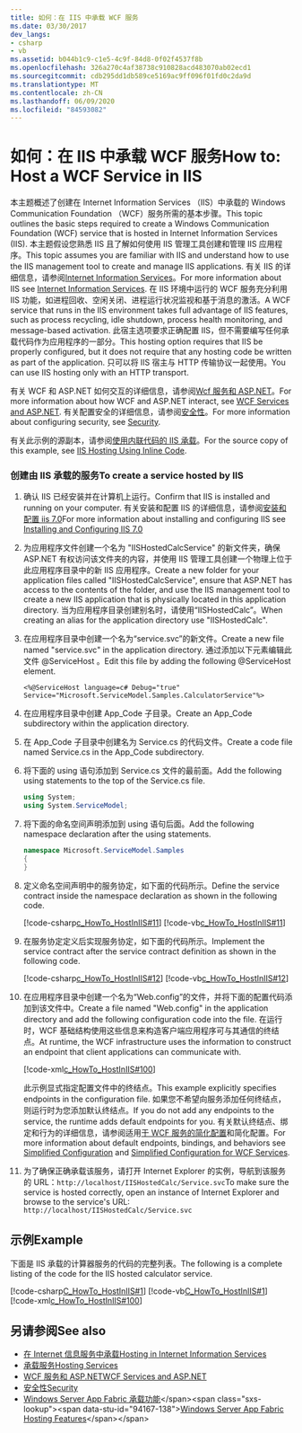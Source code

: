 ```yaml
---
title: 如何：在 IIS 中承载 WCF 服务
ms.date: 03/30/2017
dev_langs:
- csharp
- vb
ms.assetid: b044b1c9-c1e5-4c9f-84d8-0f02f4537f8b
ms.openlocfilehash: 326a270c4af38738c910828acd483070ab02ecd1
ms.sourcegitcommit: cdb295dd1db589ce5169ac9ff096f01fd0c2da9d
ms.translationtype: MT
ms.contentlocale: zh-CN
ms.lasthandoff: 06/09/2020
ms.locfileid: "84593082"
---
```

# <a name="how-to-host-a-wcf-service-in-iis"></a><span data-ttu-id="94167-102">如何：在 IIS 中承载 WCF 服务</span><span class="sxs-lookup"><span data-stu-id="94167-102">How to: Host a WCF Service in IIS</span></span>
<span data-ttu-id="94167-103">本主题概述了创建在 Internet Information Services （IIS）中承载的 Windows Communication Foundation （WCF）服务所需的基本步骤。</span><span class="sxs-lookup"><span data-stu-id="94167-103">This topic outlines the basic steps required to create a Windows Communication Foundation (WCF) service that is hosted in Internet Information Services (IIS).</span></span> <span data-ttu-id="94167-104">本主题假设您熟悉 IIS 且了解如何使用 IIS 管理工具创建和管理 IIS 应用程序。</span><span class="sxs-lookup"><span data-stu-id="94167-104">This topic assumes you are familiar with IIS and understand how to use the IIS management tool to create and manage IIS applications.</span></span> <span data-ttu-id="94167-105">有关 IIS 的详细信息，请参阅[Internet Information Services](https://www.iis.net/)。</span><span class="sxs-lookup"><span data-stu-id="94167-105">For more information about IIS see [Internet Information Services](https://www.iis.net/).</span></span> <span data-ttu-id="94167-106">在 IIS 环境中运行的 WCF 服务充分利用 IIS 功能，如进程回收、空闲关闭、进程运行状况监视和基于消息的激活。</span><span class="sxs-lookup"><span data-stu-id="94167-106">A WCF service that runs in the IIS environment takes full advantage of IIS features, such as process recycling, idle shutdown, process health monitoring, and message-based activation.</span></span> <span data-ttu-id="94167-107">此宿主选项要求正确配置 IIS，但不需要编写任何承载代码作为应用程序的一部分。</span><span class="sxs-lookup"><span data-stu-id="94167-107">This hosting option requires that IIS be properly configured, but it does not require that any hosting code be written as part of the application.</span></span> <span data-ttu-id="94167-108">只可以将 IIS 宿主与 HTTP 传输协议一起使用。</span><span class="sxs-lookup"><span data-stu-id="94167-108">You can use IIS hosting only with an HTTP transport.</span></span>  
  
 <span data-ttu-id="94167-109">有关 WCF 和 ASP.NET 如何交互的详细信息，请参阅[Wcf 服务和 ASP.NET](wcf-services-and-aspnet.md)。</span><span class="sxs-lookup"><span data-stu-id="94167-109">For more information about how WCF and ASP.NET interact, see [WCF Services and ASP.NET](wcf-services-and-aspnet.md).</span></span> <span data-ttu-id="94167-110">有关配置安全的详细信息，请参阅[安全性](security.md)。</span><span class="sxs-lookup"><span data-stu-id="94167-110">For more information about configuring security, see [Security](security.md).</span></span>  
  
 <span data-ttu-id="94167-111">有关此示例的源副本，请参阅[使用内联代码的 IIS 承载](../samples/iis-hosting-using-inline-code.md)。</span><span class="sxs-lookup"><span data-stu-id="94167-111">For the source copy of this example, see [IIS Hosting Using Inline Code](../samples/iis-hosting-using-inline-code.md).</span></span>  
  
### <a name="to-create-a-service-hosted-by-iis"></a><span data-ttu-id="94167-112">创建由 IIS 承载的服务</span><span class="sxs-lookup"><span data-stu-id="94167-112">To create a service hosted by IIS</span></span>  
  
1. <span data-ttu-id="94167-113">确认 IIS 已经安装并在计算机上运行。</span><span class="sxs-lookup"><span data-stu-id="94167-113">Confirm that IIS is installed and running on your computer.</span></span> <span data-ttu-id="94167-114">有关安装和配置 IIS 的详细信息，请参阅[安装和配置 iis 7.0](https://docs.microsoft.com/iis/install/installing-iis-7/installing-necessary-iis-components-on-windows-vista)</span><span class="sxs-lookup"><span data-stu-id="94167-114">For more information about installing and configuring IIS see [Installing and Configuring IIS 7.0](https://docs.microsoft.com/iis/install/installing-iis-7/installing-necessary-iis-components-on-windows-vista)</span></span>  
  
2. <span data-ttu-id="94167-115">为应用程序文件创建一个名为 "IISHostedCalcService" 的新文件夹，确保 ASP.NET 有权访问该文件夹的内容，并使用 IIS 管理工具创建一个物理上位于此应用程序目录中的新 IIS 应用程序。</span><span class="sxs-lookup"><span data-stu-id="94167-115">Create a new folder for your application files called "IISHostedCalcService", ensure that ASP.NET has access to the contents of the folder, and use the IIS management tool to create a new IIS application that is physically located in this application directory.</span></span> <span data-ttu-id="94167-116">当为应用程序目录创建别名时，请使用“IISHostedCalc”。</span><span class="sxs-lookup"><span data-stu-id="94167-116">When creating an alias for the application directory use "IISHostedCalc".</span></span>  
  
3. <span data-ttu-id="94167-117">在应用程序目录中创建一个名为“service.svc”的新文件。</span><span class="sxs-lookup"><span data-stu-id="94167-117">Create a new file named "service.svc" in the application directory.</span></span> <span data-ttu-id="94167-118">通过添加以下元素编辑此文件 @ServiceHost 。</span><span class="sxs-lookup"><span data-stu-id="94167-118">Edit this file by adding the following @ServiceHost element.</span></span>  
  
   ```
   <%@ServiceHost language=c# Debug="true" Service="Microsoft.ServiceModel.Samples.CalculatorService"%>
   ```  
  
4. <span data-ttu-id="94167-119">在应用程序目录中创建 App_Code 子目录。</span><span class="sxs-lookup"><span data-stu-id="94167-119">Create an App_Code subdirectory within the application directory.</span></span>  
  
5. <span data-ttu-id="94167-120">在 App_Code 子目录中创建名为 Service.cs 的代码文件。</span><span class="sxs-lookup"><span data-stu-id="94167-120">Create a code file named Service.cs in the App_Code subdirectory.</span></span>  
  
6. <span data-ttu-id="94167-121">将下面的 using 语句添加到 Service.cs 文件的最前面。</span><span class="sxs-lookup"><span data-stu-id="94167-121">Add the following using statements to the top of the Service.cs file.</span></span>  
  
    ```csharp  
    using System;  
    using System.ServiceModel;  
    ```  
  
7. <span data-ttu-id="94167-122">将下面的命名空间声明添加到 using 语句后面。</span><span class="sxs-lookup"><span data-stu-id="94167-122">Add the following namespace declaration after the using statements.</span></span>  
  
    ```csharp  
    namespace Microsoft.ServiceModel.Samples  
    {  
    }  
    ```  
  
8. <span data-ttu-id="94167-123">定义命名空间声明中的服务协定，如下面的代码所示。</span><span class="sxs-lookup"><span data-stu-id="94167-123">Define the service contract inside the namespace declaration as shown in the following code.</span></span>  
  
     [!code-csharp[c_HowTo_HostInIIS#11](../../../../samples/snippets/csharp/VS_Snippets_CFX/c_howto_hostiniis/cs/source.cs#11)]
     [!code-vb[c_HowTo_HostInIIS#11](../../../../samples/snippets/visualbasic/VS_Snippets_CFX/c_howto_hostiniis/vb/source.vb#11)]  
  
9. <span data-ttu-id="94167-124">在服务协定定义后实现服务协定，如下面的代码所示。</span><span class="sxs-lookup"><span data-stu-id="94167-124">Implement the service contract after the service contract definition as shown in the following code.</span></span>  
  
     [!code-csharp[c_HowTo_HostInIIS#12](../../../../samples/snippets/csharp/VS_Snippets_CFX/c_howto_hostiniis/cs/source.cs#12)]
     [!code-vb[c_HowTo_HostInIIS#12](../../../../samples/snippets/visualbasic/VS_Snippets_CFX/c_howto_hostiniis/vb/source.vb#12)]  
  
10. <span data-ttu-id="94167-125">在应用程序目录中创建一个名为“Web.config”的文件，并将下面的配置代码添加到该文件中。</span><span class="sxs-lookup"><span data-stu-id="94167-125">Create a file named "Web.config" in the application directory and add the following configuration code into the file.</span></span> <span data-ttu-id="94167-126">在运行时，WCF 基础结构使用这些信息来构造客户端应用程序可与其通信的终结点。</span><span class="sxs-lookup"><span data-stu-id="94167-126">At runtime, the WCF infrastructure uses the information to construct an endpoint that client applications can communicate with.</span></span>  
  
     [!code-xml[c_HowTo_HostInIIS#100](../../../../samples/snippets/csharp/VS_Snippets_CFX/c_howto_hostiniis/common/web.config#100)]
  
     <span data-ttu-id="94167-127">此示例显式指定配置文件中的终结点。</span><span class="sxs-lookup"><span data-stu-id="94167-127">This example explicitly specifies endpoints in the configuration file.</span></span> <span data-ttu-id="94167-128">如果您不希望向服务添加任何终结点，则运行时为您添加默认终结点。</span><span class="sxs-lookup"><span data-stu-id="94167-128">If you do not add any endpoints to the service, the runtime adds default endpoints for you.</span></span> <span data-ttu-id="94167-129">有关默认终结点、绑定和行为的详细信息，请参阅适用[于 WCF 服务的](../samples/simplified-configuration-for-wcf-services.md)[简化配置](../simplified-configuration.md)和简化配置。</span><span class="sxs-lookup"><span data-stu-id="94167-129">For more information about default endpoints, bindings, and behaviors see [Simplified Configuration](../simplified-configuration.md) and [Simplified Configuration for WCF Services](../samples/simplified-configuration-for-wcf-services.md).</span></span>  
  
11. <span data-ttu-id="94167-130">为了确保正确承载该服务，请打开 Internet Explorer 的实例，导航到该服务的 URL：`http://localhost/IISHostedCalc/Service.svc`</span><span class="sxs-lookup"><span data-stu-id="94167-130">To make sure the service is hosted correctly, open an instance of Internet Explorer and browse to the service's URL: `http://localhost/IISHostedCalc/Service.svc`</span></span>  
  
## <a name="example"></a><span data-ttu-id="94167-131">示例</span><span class="sxs-lookup"><span data-stu-id="94167-131">Example</span></span>  
 <span data-ttu-id="94167-132">下面是 IIS 承载的计算器服务的代码的完整列表。</span><span class="sxs-lookup"><span data-stu-id="94167-132">The following is a complete listing of the code for the IIS hosted calculator service.</span></span>  
  
 [!code-csharp[C_HowTo_HostInIIS#1](../../../../samples/snippets/csharp/VS_Snippets_CFX/c_howto_hostiniis/cs/source.cs#1)]
 [!code-vb[C_HowTo_HostInIIS#1](../../../../samples/snippets/visualbasic/VS_Snippets_CFX/c_howto_hostiniis/vb/source.vb#1)]
 [!code-xml[c_HowTo_HostInIIS#100](../../../../samples/snippets/csharp/VS_Snippets_CFX/c_howto_hostiniis/common/web.config#100)]  
  
## <a name="see-also"></a><span data-ttu-id="94167-133">另请参阅</span><span class="sxs-lookup"><span data-stu-id="94167-133">See also</span></span>

- [<span data-ttu-id="94167-134">在 Internet 信息服务中承载</span><span class="sxs-lookup"><span data-stu-id="94167-134">Hosting in Internet Information Services</span></span>](hosting-in-internet-information-services.md)
- [<span data-ttu-id="94167-135">承载服务</span><span class="sxs-lookup"><span data-stu-id="94167-135">Hosting Services</span></span>](../hosting-services.md)
- [<span data-ttu-id="94167-136">WCF 服务和 ASP.NET</span><span class="sxs-lookup"><span data-stu-id="94167-136">WCF Services and ASP.NET</span></span>](wcf-services-and-aspnet.md)
- [<span data-ttu-id="94167-137">安全性</span><span class="sxs-lookup"><span data-stu-id="94167-137">Security</span></span>](security.md)
- <span data-ttu-id="94167-138">[Windows Server App Fabric 承载功能](https://docs.microsoft.com/previous-versions/appfabric/ee677189(v=azure.10))</span><span class="sxs-lookup"><span data-stu-id="94167-138">[Windows Server App Fabric Hosting Features](https://docs.microsoft.com/previous-versions/appfabric/ee677189(v=azure.10))</span></span>

